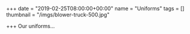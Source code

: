 +++
date = "2019-02-25T08:00:00+00:00"
name = "Uniforms"
tags = []
thumbnail = "/imgs/blower-truck-500.jpg"

+++
Our uniforms...